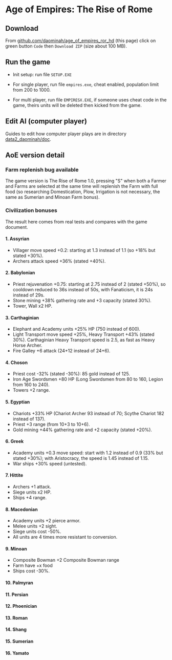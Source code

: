 # Age of Empires: The Rise of Rome

## Download

From [github.com/daominah/age_of_empires_ror_hd](https://github.com/daominah/age_of_empires_ror_hd) (this page)
click on green button `Code` then `Download ZIP` (size about 100 MB).

## Run the game

* Init setup: run file `SETUP.EXE`

* For single player, run file `empires.exe`,
  cheat enabled, population limit from 200 to 1000.

* For multi player, run file `EMPIRESX.EXE`, if someone uses cheat code in the game,
  theirs units will be deleted then kicked from the game.

## Edit AI (computer player)

Guides to edit how computer player plays are in directory
[data2_daominah/doc](data2_daominah/doc/edit_computer_player.md).

## AoE version detail

### Farm replenish bug available

The game version is The Rise of Rome 1.0, pressing "S" when both a Farmer and
Farms are selected at the same time will replenish the Farm with full food
(so researching Domestication, Plow, Irrigation is not necessary,
the same as Sumerian and Minoan Farm bonus).

### Civilization bonuses

The result here comes from real tests and compares with the game document.

#### 1. Assyrian

* Villager move speed +0.2: starting at 1.3 instead of 1.1 (so +18% but stated +30%).
* Archers attack speed +36% (stated +40%).

#### 2. Babylonian

* Priest rejuvenation +0.75: starting at 2.75 instead of 2 (stated +50%),
  so cooldown reduced to 36s instead of 50s,
  with Fanaticism, it is 24s instead of 29s.
* Stone mining +38% gathering rate and +3 capacity (stated 30%).
* Tower, Wall x2 HP.
 
#### 3. Carthaginian

* Elephant and Academy units +25% HP (750 instead of 600).
* Light Transport move speed +25%, Heavy Transport +43% (stated 30%).
  Carthaginian Heavy Transport speed is 2.5, as fast as Heavy Horse Archer.
* Fire Galley +6 attack (24+12 instead of 24+6).

#### 4. Choson

* Priest cost -32% (stated -30%): 85 gold instead of 125.
* Iron Age Swordsmen +80 HP
  (Long Swordsmen from 80 to 160, Legion from 160 to 240).
* Towers +2 range.

#### 5. Egyptian

* Chariots +33% HP (Chariot Archer 93 instead of 70; Scythe Chariot 182 instead of 137).
* Priest +3 range (from 10+3 to 10+6).
* Gold mining +44% gathering rate and +2 capacity (stated +20%).

#### 6. Greek

* Academy units +0.3 move speed: start with 1.2 instead of 0.9 (33% but stated +30%);
  with Aristocracy, the speed is 1.45 instead of 1.15.
* War ships +30% speed (untested).

#### 7. Hittite

* Archers +1 attack.
* Siege units x2 HP.
* Ships +4 range.

#### 8. Macedonian

* Academy units +2 pierce armor.
* Melee units +2 sight.
* Siege units cost -50%.
* All units are 4 times more resistant to conversion.

#### 9. Minoan

* Composite Bowman +2 Composite Bowman range
* Farm have +x food
* Ships cost -30%.

#### 10. Palmyran

#### 11. Persian

#### 12. Phoenician

#### 13. Roman

#### 14. Shang

#### 15. Sumerian

#### 16. Yamato
